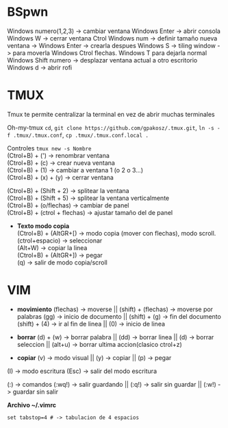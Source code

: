 # BSpwn

Windows numero(1,2,3) -> cambiar ventana 
Windows Enter -> abrir consola
Windows W -> cerrar ventana
Ctrol Windows num -> definir tamaño nueva ventana -> Windows Enter -> crearla despues
Windows S -> tiling window -> para moverla Windows Ctrol flechas. Windows T para dejarla normal
Windows Shift numero -> desplazar ventana actual a otro escritorio
Windows d -> abrir rofi

# TMUX

Tmux te permite centralizar la terminal en vez de abrir muchas terminales

Oh-my-tmux
```cd```,  ```git clone https://github.com/gpakosz/.tmux.git```, ```ln -s -f .tmux/.tmux.conf```, ```cp .tmux/.tmux.conf.local .```

Controles
```tmux new -s Nombre```  
(Ctrol+B) + (') -> renombrar ventana      
(Ctrol+B) + (c) -> crear nueva ventana      
(Ctrol+B) + (1) -> cambiar a ventana 1 (o 2 o 3...)   
(Ctrol+B) + (x) + (y) -> cerrar ventana   

(Ctrol+B) + (Shift + 2) -> splitear la ventana  
(Ctrol+B) + (Shift + 5) -> splitear la ventana verticalmente  
(Ctrol+B) + (o/flechas) -> cambiar de panel  
(Ctrol+B) + (ctrol + flechas) -> ajustar tamaño del de panel  

- **Texto modo copia**  
(Ctrol+B) + (AltGR+\[) -> modo copia (mover con flechas), modo scroll.  
(ctrol+espacio) -> seleccionar  
(Alt+W) -> copiar la linea  
(Ctrol+B) + (AltGR+\]) -> pegar  
(q) -> salir de modo copia/scroll  

# VIM

- **movimiento**
(flechas) -> moverse || (shift) + (flechas) -> moverse por palabras
(gg) -> inicio de documento || (shift) + (g) -> fin del documento 
(shift) + (4) -> ir al fin de linea || (0) -> inicio de linea 

- **borrar**
(d) + (w) -> borrar palabra || (dd) -> borrar linea || (d) -> borrar seleccion || (alt+u) -> borrar ultima accion(clasico ctrol+z)

- **copiar**
(v) -> modo visual || (y) -> copiar || (p) -> pegar

(I) -> modo escritura 
(Esc) -> salir del modo escritura

(:) -> comandos
(:wq!) -> salir guardando || (:q!) -> salir sin guardar || (:w!) -> guardar sin salir

**Archivo ~/.vimrc**  
```
set tabstop=4 # -> tabulacion de 4 espacios
```


